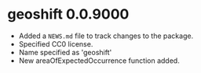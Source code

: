 # geoshift 0.0.9000

* Added a `NEWS.md` file to track changes to the package.
* Specified CC0 license.
* Name specified as 'geoshift'
* New areaOfExpectedOccurrence function added.


